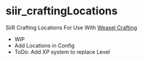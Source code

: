 # siir_craftingLocations
SiiR Crafting Locations For Use With <a href='https://github.com/WeaselRP/weasel-crafting'>Weasel Crafting</a></p>

- WIP
- Add Locations in Config
- ToDo: Add XP system to replace Level
